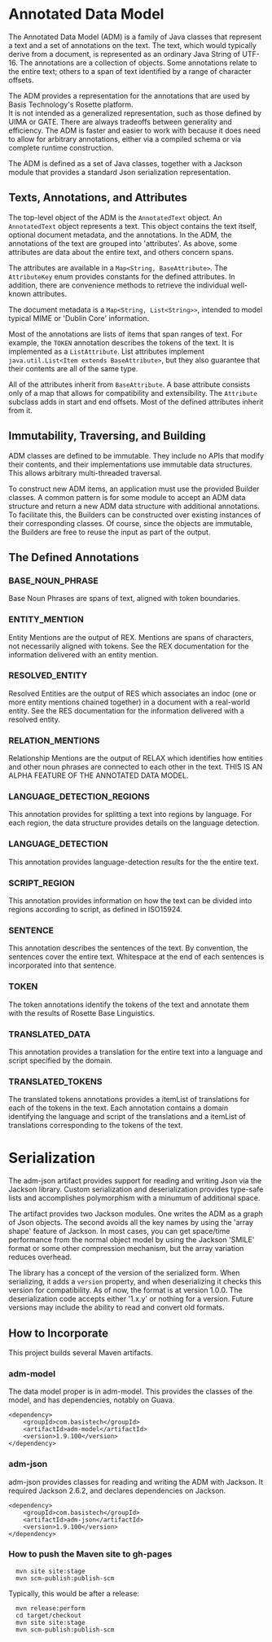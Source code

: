 
# Annotated Data Model #

The Annotated Data Model (ADM) is a family of Java classes that represent a text and a set of annotations
on the text. The text, which would typically derive from a document, is represented as an ordinary Java String
of UTF-16. The annotations are a collection of objects. Some annotations relate to the entire text; others
to a span of text identified by a range of character offsets.

The ADM provides a representation for the annotations that are used by Basis Technology's Rosette platform.  
It is not intended as a generalized representation, such as those defined by UIMA or GATE. There are always 
tradeoffs between generality and efficiency. The ADM is faster and easier to work with because it does need 
to allow for arbitrary annotations, either via a compiled schema or via complete runtime construction.

The ADM is defined as a set of Java classes, together with a Jackson module that provides a standard 
Json serialization representation.

## Texts, Annotations, and Attributes ##

The top-level object of the ADM is the `AnnotatedText` object. An `AnnotatedText` object represents a text.
This object contains the text itself, optional document metadata, and the annotations. In the ADM, the 
annotations of the text are grouped into 'attributes'. As above, some attributes are data about the entire
text, and others concern spans.

The attributes are available in a `Map<String, BaseAttribute>`. The `AttributeKey` enum provides constants
for the defined attributes. In addition, there are convenience methods to retrieve the individual well-known
attributes.

The document metadata is a `Map<String, List<String>>`, intended to model typical MIME or 'Dublin Core'
information.

Most of the annotations are lists of items that span ranges of text. For example, the `TOKEN` annotation 
describes the tokens of the text. It is implemented as a `ListAttribute`. List attributes implement 
`java.util.List<Item extends BaseAttribute>`, 
but they also guarantee that their contents are all of the same type.

All of the attributes inherit from `BaseAttribute`. A base attribute consists only of a map that allows for 
compatibility and extensibility. The `Attribute` subclass adds in start and end offsets. Most of the 
defined attributes inherit from it. 

## Immutability, Traversing, and Building ##

ADM classes are defined to be immutable. They include no APIs that modify their contents, and their implementations
use immutable data structures. This allows arbitrary multi-threaded traversal. 

To construct new ADM items, an application must use the provided Builder classes. 
A common pattern is for some module to accept an ADM data structure and return a new ADM data structure with
additional annotations. To facilitate this, the Builders can be constructed over existing instances of 
their corresponding classes. Of course, since the objects are immutable, the Builders are free to reuse
the input as part of the output.

## The Defined Annotations ##

### BASE_NOUN_PHRASE ###

Base Noun Phrases are spans of text, aligned with token boundaries.

### ENTITY_MENTION ###

Entity Mentions are the output of REX. Mentions are spans of characters, not necessarily aligned with tokens.
See the REX documentation for the information delivered with an 
entity mention.

### RESOLVED_ENTITY ###

Resolved Entities are the output of RES which associates an indoc (one or more entity mentions chained together) 
in a document with a real-world entity. See the RES documentation for the information delivered with a resolved 
entity.

### RELATION_MENTIONS ###

Relationship Mentions are the output of RELAX which identifies how entities and other noun phrases are connected
to each other in the text. THIS IS AN ALPHA FEATURE OF THE ANNOTATED DATA MODEL.

### LANGUAGE_DETECTION_REGIONS ###

This annotation provides for splitting a text into regions by language.
For each region, the data structure provides details on the 
language detection.

### LANGUAGE_DETECTION ###

This annotation provides language-detection results for the the entire text.

### SCRIPT_REGION ###

This annotation provides information on how the text can be divided 
into regions according to script, as defined in ISO15924.

### SENTENCE ###

This annotation describes the sentences of the text. By convention, the sentences cover the entire text.
Whitespace at the end of each sentences is incorporated into that sentence.

### TOKEN ###

The token annotations identify the tokens of the text and annotate them with the results of 
Rosette Base Linguistics.
 
### TRANSLATED_DATA ###
 
This annotation provides a translation for the entire text into a language and script specified by the domain.

### TRANSLATED_TOKENS ###

The translated tokens annotations provides a itemList of translations for each of the tokens in the text.  Each annotation
contains a domain identifying the language and script of the translations and a itemList of translations corresponding to
the tokens of the text.

# Serialization #

The adm-json artifact provides support for reading and writing Json via
the Jackson library. Custom serialization and deserialization provides
type-safe lists and accomplishes polymorphism with a minumum of
additional space.

The artifact provides two Jackson modules. One writes the ADM as a
graph of Json objects. The second avoids all the key names by using
the 'array shape' feature of Jackson. In most cases, you can get
space/time performance from the normal object model by using the
Jackson 'SMILE' format or some other compression mechanism, but the
array variation reduces overhead.

The library has a concept of the version of the serialized form. When
serializing, it adds a `version` property, and when deserializing it
checks this version for compatibility. As of now, the format is at
version 1.0.0. The deserialization code accepts either '1.x.y' or
nothing for a version. Future versions may include the ability to read
and convert old formats.

## How to Incorporate ##

This project builds several Maven artifacts.

### adm-model ###

The data model proper is in adm-model. This provides the classes of
the model, and has dependencies, notably on Guava.

````
<dependency>
    <groupId>com.basistech</groupId>
    <artifactId>adm-model</artifactId>
    <version>1.9.100</version>
</dependency>

````

### adm-json ###

adm-json provides classes for reading and writing the ADM with
Jackson. It required Jackson 2.6.2, and declares dependencies on
Jackson.

```
<dependency>
    <groupId>com.basistech</groupId>
    <artifactId>adm-json</artifactId>
    <version>1.9.100</version>
</dependency>

```


### How to push the Maven site to gh-pages ###

```
  mvn site site:stage
  mvn scm-publish:publish-scm
```

Typically, this would be after a release:

```
  mvn release:perform
  cd target/checkout 
  mvn site site:stage
  mvn scm-publish:publish-scm
```
